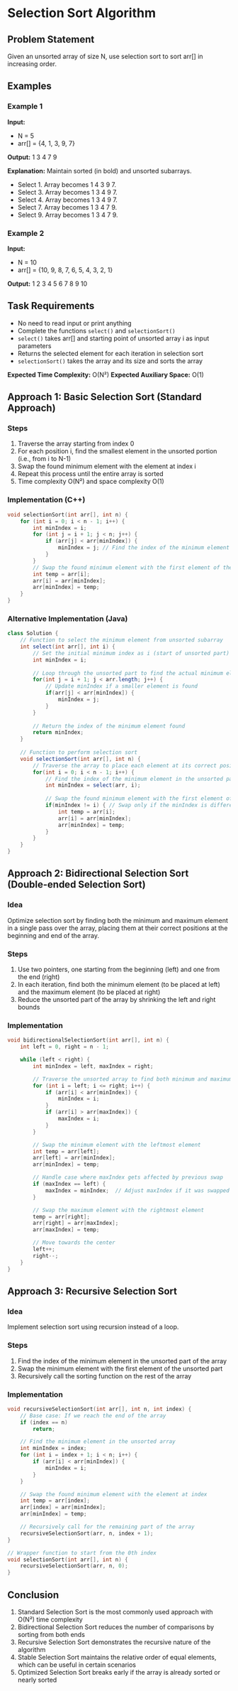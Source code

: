 
# Selection Sort Algorithm

## Problem Statement
Given an unsorted array of size N, use selection sort to sort arr[] in increasing order.

## Examples

### Example 1
**Input:**
- N = 5
- arr[] = {4, 1, 3, 9, 7}

**Output:**
1 3 4 7 9

**Explanation:**
Maintain sorted (in bold) and unsorted subarrays.
- Select 1. Array becomes 1 4 3 9 7.
- Select 3. Array becomes 1 3 4 9 7.
- Select 4. Array becomes 1 3 4 9 7.
- Select 7. Array becomes 1 3 4 7 9.
- Select 9. Array becomes 1 3 4 7 9.

### Example 2
**Input:**
- N = 10
- arr[] = {10, 9, 8, 7, 6, 5, 4, 3, 2, 1}

**Output:**
1 2 3 4 5 6 7 8 9 10

## Task Requirements
- No need to read input or print anything
- Complete the functions `select()` and `selectionSort()`
- `select()` takes arr[] and starting point of unsorted array i as input parameters
- Returns the selected element for each iteration in selection sort
- `selectionSort()` takes the array and its size and sorts the array

**Expected Time Complexity:** O(N²)
**Expected Auxiliary Space:** O(1)

## Approach 1: Basic Selection Sort (Standard Approach)

### Steps
1. Traverse the array starting from index 0
2. For each position i, find the smallest element in the unsorted portion (i.e., from i to N-1)
3. Swap the found minimum element with the element at index i
4. Repeat this process until the entire array is sorted
5. Time complexity O(N²) and space complexity O(1)

### Implementation (C++)
```cpp
void selectionSort(int arr[], int n) {
    for (int i = 0; i < n - 1; i++) {
        int minIndex = i;
        for (int j = i + 1; j < n; j++) {
            if (arr[j] < arr[minIndex]) {
                minIndex = j; // Find the index of the minimum element
            }
        }
        // Swap the found minimum element with the first element of the unsorted part
        int temp = arr[i];
        arr[i] = arr[minIndex];
        arr[minIndex] = temp;
    }
}
```

### Alternative Implementation (Java)
```java
class Solution {
    // Function to select the minimum element from unsorted subarray
    int select(int arr[], int i) {
        // Set the initial minimum index as i (start of unsorted part)
        int minIndex = i;
        
        // Loop through the unsorted part to find the actual minimum element
        for(int j = i + 1; j < arr.length; j++) {
            // Update minIndex if a smaller element is found
            if(arr[j] < arr[minIndex]) {
                minIndex = j;
            }
        }
        
        // Return the index of the minimum element found
        return minIndex;
    }
    
    // Function to perform selection sort
    void selectionSort(int arr[], int n) {
        // Traverse the array to place each element at its correct position
        for(int i = 0; i < n - 1; i++) {
            // Find the index of the minimum element in the unsorted part
            int minIndex = select(arr, i);
            
            // Swap the found minimum element with the first element of the unsorted part
            if(minIndex != i) { // Swap only if the minIndex is different
                int temp = arr[i];
                arr[i] = arr[minIndex];
                arr[minIndex] = temp;
            }
        }
    }
}
```

## Approach 2: Bidirectional Selection Sort (Double-ended Selection Sort)

### Idea
Optimize selection sort by finding both the minimum and maximum element in a single pass over the array, placing them at their correct positions at the beginning and end of the array.

### Steps
1. Use two pointers, one starting from the beginning (left) and one from the end (right)
2. In each iteration, find both the minimum element (to be placed at left) and the maximum element (to be placed at right)
3. Reduce the unsorted part of the array by shrinking the left and right bounds

### Implementation
```cpp
void bidirectionalSelectionSort(int arr[], int n) {
    int left = 0, right = n - 1;

    while (left < right) {
        int minIndex = left, maxIndex = right;

        // Traverse the unsorted array to find both minimum and maximum
        for (int i = left; i <= right; i++) {
            if (arr[i] < arr[minIndex]) {
                minIndex = i;
            }
            if (arr[i] > arr[maxIndex]) {
                maxIndex = i;
            }
        }

        // Swap the minimum element with the leftmost element
        int temp = arr[left];
        arr[left] = arr[minIndex];
        arr[minIndex] = temp;

        // Handle case where maxIndex gets affected by previous swap
        if (maxIndex == left) {
            maxIndex = minIndex;  // Adjust maxIndex if it was swapped
        }

        // Swap the maximum element with the rightmost element
        temp = arr[right];
        arr[right] = arr[maxIndex];
        arr[maxIndex] = temp;

        // Move towards the center
        left++;
        right--;
    }
}
```

## Approach 3: Recursive Selection Sort

### Idea
Implement selection sort using recursion instead of a loop.

### Steps
1. Find the index of the minimum element in the unsorted part of the array
2. Swap the minimum element with the first element of the unsorted part
3. Recursively call the sorting function on the rest of the array

### Implementation
```cpp
void recursiveSelectionSort(int arr[], int n, int index) {
    // Base case: If we reach the end of the array
    if (index == n)
        return;

    // Find the minimum element in the unsorted array
    int minIndex = index;
    for (int i = index + 1; i < n; i++) {
        if (arr[i] < arr[minIndex]) {
            minIndex = i;
        }
    }

    // Swap the found minimum element with the element at index
    int temp = arr[index];
    arr[index] = arr[minIndex];
    arr[minIndex] = temp;

    // Recursively call for the remaining part of the array
    recursiveSelectionSort(arr, n, index + 1);
}

// Wrapper function to start from the 0th index
void selectionSort(int arr[], int n) {
    recursiveSelectionSort(arr, n, 0);
}
```

## Conclusion
1. Standard Selection Sort is the most commonly used approach with O(N²) time complexity
2. Bidirectional Selection Sort reduces the number of comparisons by sorting from both ends
3. Recursive Selection Sort demonstrates the recursive nature of the algorithm
4. Stable Selection Sort maintains the relative order of equal elements, which can be useful in certain scenarios
5. Optimized Selection Sort breaks early if the array is already sorted or nearly sorted
  
